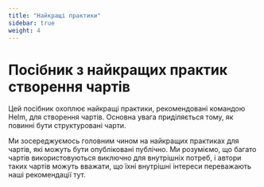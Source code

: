```yaml
---
title: "Найкращі практики"
sidebar: true
weight: 4
---
```


# Посібник з найкращих практик створення чартів

Цей посібник охоплює найкращі практики, рекомендовані командою Helm, для створення чартів. Основна увага приділяється тому, як повинні бути структуровані чарти.

Ми зосереджуємось головним чином на найкращих практиках для чартів, які можуть бути опубліковані публічно. Ми розуміємо, що багато чартів використовуються виключно для внутрішніх потреб, і автори таких чартів можуть вважати, що їхні внутрішні інтереси переважають наші рекомендації тут.
